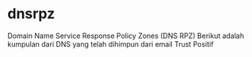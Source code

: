 # dnsrpz
Domain Name Service Response Policy Zones (DNS RPZ)
Berikut adalah kumpulan dari DNS yang telah dihimpun dari email Trust Positif
